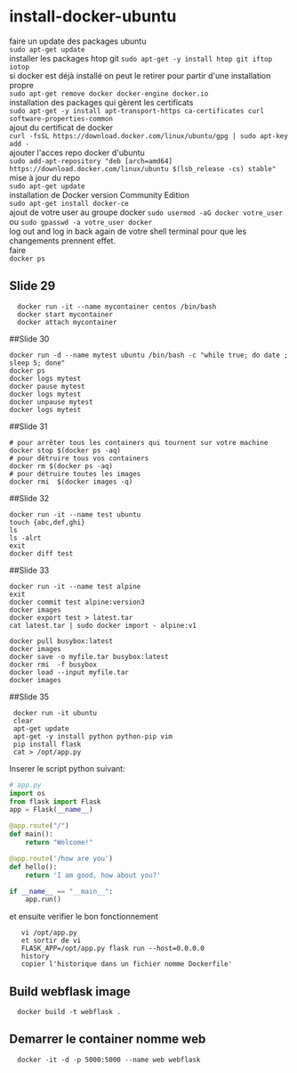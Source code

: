 # install-docker-ubuntu

faire un update des packages ubuntu   
```sudo apt-get update```   
installer les packages htop git 
```sudo apt-get -y install htop git iftop iotop ```  
si docker est déjà installé on peut le retirer pour partir d'une installation propre  
```sudo apt-get remove docker docker-engine docker.io```  
installation des packages qui gèrent les certificats  
```sudo apt-get -y install apt-transport-https ca-certificates curl software-properties-common```  
ajout du certificat de docker  
```curl -fsSL https://download.docker.com/linux/ubuntu/gpg | sudo apt-key add -```  
ajouter l'acces repo docker d'ubuntu   
```sudo add-apt-repository "deb [arch=amd64] https://download.docker.com/linux/ubuntu $(lsb_release -cs) stable"```  
mise à jour du repo   
```sudo apt-get update```  
installation de Docker version Community Edition    
```sudo apt-get install docker-ce```    
ajout de votre user au groupe docker 
```sudo usermod -aG docker votre_user```  ou ```sudo gpasswd -a votre_user docker```  
log out and log in back again de votre shell terminal pour que les changements prennent effet.    
faire  
 ```docker ps``` 
 
## Slide 29
```shell script
  docker run -it --name mycontainer centos /bin/bash
  docker start mycontainer
  docker attach mycontainer
```
##Slide 30 
```shell script
docker run -d --name mytest ubuntu /bin/bash -c "while true; do date ; sleep 5; done"
docker ps
docker logs mytest
docker pause mytest
docker logs mytest
docker unpause mytest
docker logs mytest
```
##Slide 31 
```shell script
# pour arrêter tous les containers qui tournent sur votre machine
docker stop $(docker ps -aq)
# pour détruire tous vos containers
docker rm $(docker ps -aq)
# pour détruire toutes les images 
docker rmi  $(docker images -q)
```

##Slide 32 
```shell script
docker run -it --name test ubuntu
touch {abc,def,ghi}
ls 
ls -alrt
exit
docker diff test
```
##Slide 33
```shell script
docker run -it --name test alpine 
exit
docker commit test alpine:version3
docker images
docker export test > latest.tar
cat latest.tar | sudo docker import - alpine:v1

docker pull busybox:latest
docker images
docker save -o myfile.tar busybox:latest
docker rmi  -f busybox
docker load --input myfile.tar
docker images
```
##Slide 35
```shell script
 docker run -it ubuntu
 clear
 apt-get update
 apt-get -y install python python-pip vim
 pip install flask
 cat > /opt/app.py
```
Inserer le script python suivant:  
```python
# app.py
import os
from flask import Flask
app = Flask(__name__)

@app.route("/")
def main():
    return "Welcome!"

@app.route('/how are you')
def hello():
    return 'I am good, how about you?'

if __name__ == "__main__":
    app.run()
```
et ensuite verifier le bon fonctionnement
```shell script
   vi /opt/app.py
   et sortir de vi
   FLASK_APP=/opt/app.py flask run --host=0.0.0.0
   history
   copier l'historique dans un fichier nomme Dockerfile'
```
## Build webflask image
```shell script
  docker build -t webflask . 
```
## Demarrer le container nomme web 
```shell script
  docker -it -d -p 5000:5000 --name web webflask
```